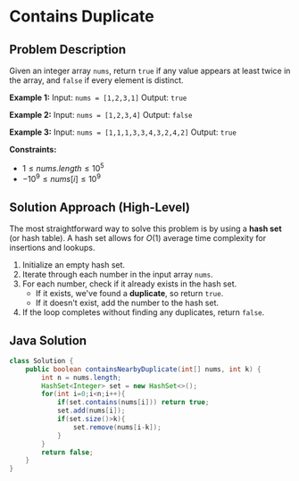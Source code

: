 # Contains Duplicate

## Problem Description

Given an integer array `nums`, return `true` if any value appears at least twice in the array, and `false` if every element is distinct.

**Example 1:**
Input: `nums = [1,2,3,1]`
Output: `true`

**Example 2:**
Input: `nums = [1,2,3,4]`
Output: `false`

**Example 3:**
Input: `nums = [1,1,1,3,3,4,3,2,4,2]`
Output: `true`

**Constraints:**
* $1 \le nums.length \le 10^5$
* $-10^9 \le nums[i] \le 10^9$

## Solution Approach (High-Level)

The most straightforward way to solve this problem is by using a **hash set** (or hash table). A hash set allows for $O(1)$ average time complexity for insertions and lookups.

1.  Initialize an empty hash set.
2.  Iterate through each number in the input array `nums`.
3.  For each number, check if it already exists in the hash set.
    * If it exists, we've found a **duplicate**, so return `true`.
    * If it doesn't exist, add the number to the hash set.
4.  If the loop completes without finding any duplicates, return `false`.

## Java Solution

```java
class Solution {
    public boolean containsNearbyDuplicate(int[] nums, int k) {
        int n = nums.length;
        HashSet<Integer> set = new HashSet<>();
        for(int i=0;i<n;i++){
            if(set.contains(nums[i])) return true;
            set.add(nums[i]);
            if(set.size()>k){
                set.remove(nums[i-k]);
            }
        }
        return false;
    }
}